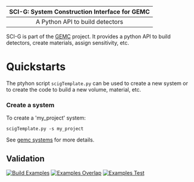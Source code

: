 
	
|  SCI-G:  System Construction Interface for GEMC  |
| :----------------------------------------------: |
|        A Python API to build detectors           |


SCI-G is part of the [GEMC](https://gemc.github.io/home/) project. 
It provides a python API to build detectors, create materials, assign sensitivity, etc.


# Quickstarts

The ptyhon script `scigTemplate.py` can be used to create 
a new system or to create the code to build a new volume, 
material, etc.


### Create a system 

To create a 'my_project' system:

``` 
scigTemplate.py -s my_project
```

See [gemc systems](https://gemc.github.io/home/documentation/system) for more details.



## Validation

[![Build Examples](https://github.com/gemc/sci-g/actions/workflows/build.yml/badge.svg)](https://github.com/gemc/sci-g/actions/workflows/build.yml)
[![Examples Overlap](https://github.com/gemc/sci-g/actions/workflows/overlaps.yml/badge.svg)](https://github.com/gemc/sci-g/actions/workflows/overlaps.yml)
[![Examples Test](https://github.com/gemc/sci-g/actions/workflows/tests.yml/badge.svg)](https://github.com/gemc/sci-g/actions/workflows/tests.yml)
